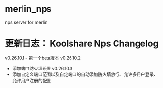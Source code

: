# merlin_nps
nps server for merlin

更新日志：
Koolshare Nps Changelog
===========================================
v0.26.10.1
	- 第一个beta版本
v0.26.10.2
  - 添加端口防火墙设置
v0.26.10.3
  - 添加自定义端口范围以及自定端口的自动添加防火墙放行、允许多用户登录、允许用户注册的配置
